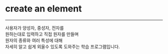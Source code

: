 # create an element
<hr>
사용자가 양성자, 중성자, 전자를 <br>
원하는대로 입력하고 직접 원자를 만들며 <br>
원자의 종류와 여러 특성에 대해 <br>
자세히 알고 쉽게 외울수 있도록 도와주는 학습 프로그램입니다.
